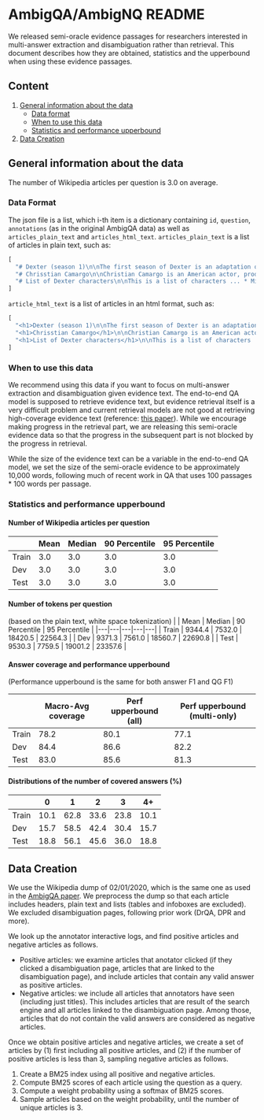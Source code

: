 # AmbigQA/AmbigNQ README

We released semi-oracle evidence passages for researchers interested in multi-answer extraction and disambiguation rather than retrieval. This document describes how they are obtained, statistics and the upperbound when using these evidence passages.


## Content
1. [General information about the data](#general-information-about-the-data)
    * [Data format](#data-format)
    * [When to use this data](#when-to-use-this-data)
    * [Statistics and performance upperbound](#statistics-and-performance-upperbound)
2. [Data Creation](#data-creation)


## General information about the data


The number of Wikipedia articles per question is 3.0 on average.

### Data Format

The json file is a list, which i-th item is a dictionary containing `id`, `question`, `annotations` (as in the original AmbigQA data) as well as `articles_plain_text` and `articles_html_text`. `articles_plain_text` is a list of articles in plain text, such as:
```python
[
  "# Dexter (season 1)\n\nThe first season of Dexter is an adaptation of Jeff Lindsay's first novel in a series of the same name, Darkly Dreaming Dexter. ...",
  "# Chrisstian Camargo\n\nChristian Camargo is an American actor, producer, writer and director. ... ## Early years\n\nCamargo was born ...",
  "# List of Dexter characters\n\nThis is a list of characters ... * Michael C. Hall\n* Maxwell Huckabee (age 3) * Nicholas Vigneau (young Dexter, season 7) ..."
]
```
`article_html_text` is a list of articles in an html format, such as:
```python
[
  "<h1>Dexter (season 1)\n\nThe first season of Dexter is an adaptation of Jeff Lindsay's first novel in a series of the same name, Darkly Dreaming Dexter. ...",
  "<h1>Chrisstian Camargo</h1>\n\nChristian Camargo is an American actor, producer, writer and director. ... <h2>Early years</h2>\n\nCamargo was born ...",
  "<h1>List of Dexter characters</h1>\n\nThis is a list of characters ... <ul><li>Michael C. Hall</li><li>Maxwell Huckabee (age 3)</li><li>Nicholas Vigneau (young Dexter, season 7)</li> ..."
]
```

### When to use this data

We recommend using this data if you want to focus on multi-answer extraction and disambiguation given evidence text.
The end-to-end QA model is supposed to retrieve evidence text, but evidence retrieval itself is a very difficult problem and current retrieval models are not good at retrieving high-coverage evidence text (reference: [this paper](https://arxiv.org/abs/2104.08445)). While we encourage making progress in the retrieval part, we are releasing this semi-oracle evidence data so that the progress in the subsequent part is not blocked by the progress in retrieval.


While the size of the evidence text can be a variable in the end-to-end QA model, we set the size of the semi-oracle evidence to be approximately 10,000 words, following much of recent work in QA that uses 100 passages * 100 words per passage.


### Statistics and performance upperbound

#### Number of Wikipedia articles per question
|   | Mean | Median | 90 Percentile | 95 Percentile |
|---|---|---|---|---|
| Train | 3.0 | 3.0 | 3.0 | 3.0 |
| Dev   | 3.0 | 3.0 | 3.0 | 3.0 |
| Test  | 3.0 | 3.0 | 3.0 | 3.0 |

#### Number of tokens per question
(based on the plain text, white space tokenization)
|   | Mean | Median | 90 Percentile | 95 Percentile |
|---|---|---|---|---|
| Train | 9344.4 | 7532.0 | 18420.5 | 22564.3 |
| Dev   | 9371.3 | 7561.0 | 18560.7 | 22690.8 |
| Test  | 9530.3 | 7759.5 | 19001.2 | 23357.6 |

#### Answer coverage and performance upperbound
(Performance upperbound is the same for both answer F1 and QG F1)

|   | Macro-Avg coverage | Perf upperbound (all) | Perf upperbound (multi-only) |
|---|---|---|---|
| Train | 78.2 | 80.1 | 77.1 |
| Dev   | 84.4 | 86.6 | 82.2 |
| Test  | 83.0 | 85.6 | 81.3 |


#### Distributions of the number of covered answers (%)

|   | 0 | 1 | 2 | 3 | 4+ |
|---|---|---|---|---|---|
| Train | 10.1 | 62.8 | 33.6 | 23.8 | 10.1 |
| Dev   | 15.7 | 58.5 | 42.4 | 30.4 | 15.7 |
| Test  | 18.8 | 56.1 | 45.6 | 36.0 | 18.8 |


## Data Creation

We use the Wikipedia dump of 02/01/2020, which is the same one as used in the [AmbigQA paper](https://arxiv.org/abs/2004.10645). We preprocess the dump so that each article includes headers, plain text and lists (tables and infoboxes are excluded). We excluded disambiguation pages, following prior work (DrQA, DPR and more).

We look up the annotator interactive logs, and find positive articles and negative articles as follows.
* Positive articles: we examine articles that anotator clicked (if they clicked a disambiguation page, articles that are linked to the disambiguation page), and include articles that contain any valid answer as positive articles.
* Negative articles: we include all articles that annotators have seen (including just titles). This includes articles that are result of the search engine and all articles linked to the disambiguation page. Among those, articles that do not contain the valid answers are considered as negative articles.

Once we obtain positive articles and negative articles, we create a set of articles by (1) first including all positive articles, and (2) if the number of positive articles is less than 3, sampling negative articles as follows.
1. Create a BM25 index using all positive and negative articles.
2. Compute BM25 scores of each article using the question as a query.
3. Compute a weight probability using a softmax of BM25 scores.
4. Sample articles based on the weight probability, until the number of unique articles is 3.













